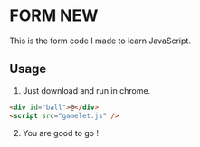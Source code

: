# FORM NEW

This is the form code I made to learn JavaScript.

## Usage

1. Just download and run in chrome.

```html
<div id="ball">@</div>
<script src="gamelet.js" />
```

2. You are good to go !
